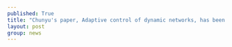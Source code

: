 ```yaml
---
published: True
title: "Chunyu's paper, Adaptive control of dynamic networks, has been accepted to IEEE Trans on Network Science and Engineering"
layout: post
group: news
---
```

